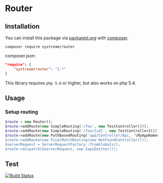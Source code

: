 # Router

## Installation

You can install this package via [packagist.org](https://packagist.org/packages/systream/router) with [composer](https://getcomposer.org/).

`composer require systream/router`

composer.json:

```json
"require": {
    "systream/router": "1.*"
}
```

This library requires `php 5.6` or higher, but also works on php 5.4.

## Usage

### Setup routing

```php
$route = new Router();
$route->addRoute(new SimpleRouting('/foo', new TestController()));
$route->addRoute(new SimpleRouting('/foo/{id}', new TestController2()));
$route->addRoute(new PathBasedRouting('app/Controller/Api, '\MyAppNamespace\Controller\Api'));
$route->addRoute(new FinalMatchRouting(new NotFoundController()));
$serverRequest = ServerRequestFactory::fromGlobals();
$route->dispatch($serverRequest, new SapiEmitter());

```

## Test

[![Build Status](https://travis-ci.org/systream/router.svg?branch=master)](https://travis-ci.org/systream/router)

